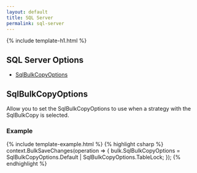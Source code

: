 ```yaml
---
layout: default
title: SQL Server
permalink: sql-server
---
```


{% include template-h1.html %}
## SQL Server Options
- [SqlBulkCopyOptions](#sqlbulkcopyoptions)

## SqlBulkCopyOptions
Allow you to set the SqlBulkCopyOptions to use when a strategy with the SqlBulkCopy is selected.

### Example
{% include template-example.html %} 
{% highlight csharp %}
context.BulkSaveChanges(operation =>
{
   bulk.SqlBulkCopyOptions = SqlBulkCopyOptions.Default | SqlBulkCopyOptions.TableLock;
});
{% endhighlight %}
